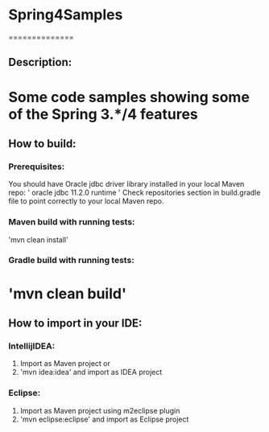# Spring4Samples
==============
## Description:
Some code samples showing some of the Spring 3.*/4 features
==============
## How to build:

### Prerequisites:
You should have Oracle jdbc driver library installed in your local Maven repo:
'
<dependency>
    <groupId>oracle</groupId>
    <artifactId>jdbc</artifactId>
    <version>11.2.0</version>
    <scope>runtime</scope>
</dependency>
'
Check repositories section in build.gradle file to point correctly to your local Maven repo.

### Maven build with running tests:
'mvn clean install'

### Gradle build with running tests:
'mvn clean build'
==============
## How to import in your IDE:

### IntellijIDEA:
1) Import as Maven project
or
2) 'mvn idea:idea' and import as IDEA project

### Eclipse:
1) Import as Maven project using m2eclipse plugin
2) 'mvn eclipse:eclipse' and import as Eclipse project





